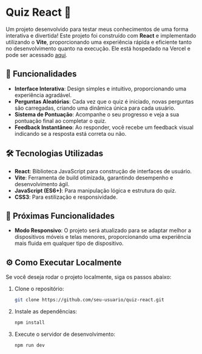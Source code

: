 # Quiz React 🎯

Um projeto desenvolvido para testar meus conhecimentos de uma forma interativa e divertida! Este projeto foi construído com **React** e implementado utilizando o **Vite**, proporcionando uma experiência rápida e eficiente tanto no desenvolvimento quanto na execução. Ele está hospedado na Vercel e pode ser acessado [aqui](https://quiz-react-nu-seven.vercel.app/).

## 🚀 Funcionalidades

- **Interface Interativa**: Design simples e intuitivo, proporcionando uma experiência agradável.
- **Perguntas Aleatórias**: Cada vez que o quiz é iniciado, novas perguntas são carregadas, criando uma dinâmica única para cada usuário.
- **Sistema de Pontuação**: Acompanhe o seu progresso e veja a sua pontuação final ao completar o quiz.
- **Feedback Instantâneo**: Ao responder, você recebe um feedback visual indicando se a resposta está correta ou não.

## 🛠️ Tecnologias Utilizadas

- **React**: Biblioteca JavaScript para construção de interfaces de usuário.
- **Vite**: Ferramenta de build otimizada, garantindo desempenho e desenvolvimento ágil.
- **JavaScript (ES6+)**: Para manipulação lógica e estrutura do quiz.
- **CSS3**: Para estilização e responsividade.


## 🔮 Próximas Funcionalidades

- **Modo Responsivo**: O projeto será atualizado para se adaptar melhor a dispositivos móveis e telas menores, proporcionando uma experiência mais fluida em qualquer tipo de dispositivo.

## ⚙️ Como Executar Localmente

Se você deseja rodar o projeto localmente, siga os passos abaixo:

1. Clone o repositório:
   ```bash
   git clone https://github.com/seu-usuario/quiz-react.git

2. Instale as dependências:
   ```bash
   npm install
   
3. Execute o servidor de desenvolvimento:
   ```bash
   npm run dev



